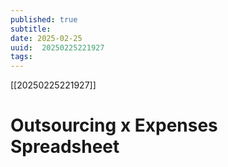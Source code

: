```yaml
---
published: true
subtitle: 
date: 2025-02-25
uuid:  20250225221927
tags: 
---
```


[[20250225221927]]

# Outsourcing x Expenses Spreadsheet
